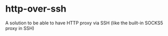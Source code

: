 # http-over-ssh
A solution to be able to have HTTP proxy via SSH (like the built-in SOCKS5 proxy in SSH)
